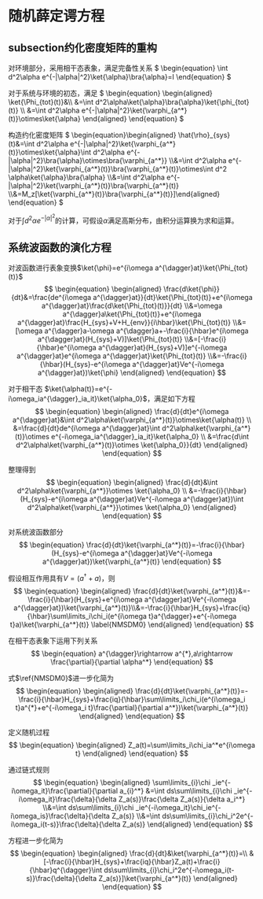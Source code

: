 # 随机薛定谔方程 
## subsection约化密度矩阵的重构
对环境部分，采用相干态表象，满足完备性关系
$`
\begin{equation}
    \int d^2\alpha e^{-|\alpha|^2}\ket{\alpha}\bra{\alpha}=I
\end{equation}
`$

对于系统与环境的初态，满足
$`
\begin{equation}
    \begin{aligned}
        \ket{\Phi_{tot}(t)}&\\
        &=\int d^2\alpha\ket{\alpha}\bra{\alpha}\ket{\phi_{tot}(t)}
        \\
        &=\int d^2\alpha e^{-|\alpha|^2}\ket{\varphi_{a^*}(t)}\otimes\ket{\alpha}
    \end{aligned}
\end{equation}
`$

构造约化密度矩阵
$`
\begin{equation}\begin{aligned}
    \hat{\rho}_{sys}(t)&=\int d^2\alpha e^{-|\alpha|^2}\ket{\varphi_{a^*}(t)}\otimes\ket{\alpha}\int d^2\alpha e^{-|\alpha|^2}\bra{\alpha}\otimes\bra{\varphi_{a^*}}
    \\&=\int d^2\alpha e^{-|\alpha|^2}\ket{\varphi_{a^*}(t)}\bra{\varphi_{a^*}(t)}\otimes\int d^2 \alpha\ket{\alpha}\bra{\alpha}
    \\&=\int d^2\alpha e^{-|\alpha|^2}\ket{\varphi_{a^*}(t)}\bra{\varphi_{a^*}(t)}
    \\&=M_z[\ket{\varphi_{a^*}(t)}\bra{\varphi_{a^*}(t)}]\end{aligned}
\end{equation}
`$

对于$`\int d^2\alpha e^{-|\alpha|^2}`$的计算，可假设$`\alpha`$满足高斯分布，由积分运算换为求和运算。
## 系统波函数的演化方程
对波函数进行表象变换$\ket{\phi}=e^{i\omega a^{\dagger}at}\ket{\Phi_{tot}(t)}$
$$
\begin{equation}
\begin{aligned}
    \frac{d\ket{\phi}}{dt}&=\frac{de^{i\omega a^{\dagger}at}}{dt}\ket{\Phi_{tot}(t)}+e^{i\omega a^{\dagger}at}\frac{d\ket{\Phi_{tot}(t)}}{dt}
    \\&=\omega a^{\dagger}a\ket{\Phi_{tot}(t)}+e^{i\omega a^{\dagger}at}\frac{H_{sys}+V+H_{env}}{i\hbar}\ket{\Phi_{tot}(t)}
    \\&=[\omega a^{\dagger}a-\omega a^{\dagger}a+-\frac{i}{\hbar}e^{i\omega a^{\dagger}at}(H_{sys}+V)]\ket{\Phi_{tot}(t)}
    \\&=[-\frac{i}{\hbar}e^{i\omega a^{\dagger}at}(H_{sys}+V)]e^{-i\omega a^{\dagger}at}e^{i\omega a^{\dagger}at}\ket{\Phi_{tot}(t)}
    \\&=-\frac{i}{\hbar}(H_{sys}-e^{i\omega a^{\dagger}at}Ve^{-i\omega a^{\dagger}at})\ket{\phi}
\end{aligned}
\end{equation}
$$

对于相干态 $\ket{\alpha(t)}=e^{-i\omega_ia^{\dagger}_ia_it}\ket{\alpha_0}$，满足如下方程
$$
\begin{equation}
\begin{aligned}
    \frac{d}{dt}e^{i\omega a^{\dagger}at}&\int d^2\alpha\ket{\varphi_{a^*}(t)}\otimes\ket{\alpha(t)}
    \\
    &=\frac{d}{dt}de^{i\omega a^{\dagger}at}\int d^2\alpha\ket{\varphi_{a^*}(t)}\otimes e^{-i\omega_ia^{\dagger}_ia_it}\ket{\alpha_0}
    \\
    &=\frac{d\int d^2\alpha\ket{\varphi_{a^*}(t)}\otimes \ket{\alpha_0}}{dt}
\end{aligned}
\end{equation}
$$

整理得到
$$
\begin{equation}
    \begin{aligned}
        \frac{d}{dt}&\int d^2\alpha\ket{\varphi_{a^*}}\otimes \ket{\alpha_0}
        \\
        &=-\frac{i}{\hbar}(H_{sys}-e^{i\omega a^{\dagger}at}Ve^{-i\omega a^{\dagger}at})\int d^2\alpha\ket{\varphi_{a^*}}\otimes \ket{\alpha_0}
    \end{aligned}
\end{equation}
$$

对系统波函数部分
$$
\begin{equation}
    \frac{d}{dt}\ket{\varphi_{a^*}(t)}=-\frac{i}{\hbar}(H_{sys}-e^{i\omega a^{\dagger}at}Ve^{-i\omega a^{\dagger}at})\ket{\varphi_{a^*}(t)}
\end{equation}
$$

假设相互作用具有$V=(a^\dagger+a)$，则
$$
\begin{equation}
    \begin{aligned}
        \frac{d}{dt}\ket{\varphi_{a^*}(t)}&=-\frac{i}{\hbar}(H_{sys}+e^{i\omega a^{\dagger}at}Ve^{-i\omega a^{\dagger}at})\ket{\varphi_{a^*}(t)}\\&=-\frac{i}{\hbar}H_{sys}+\frac{iq}{\hbar}\sum\limits_i\chi_i(e^{i\omega t}a^{\dagger}+e^{-i\omega t}a)\ket{\varphi_{a^*}(t)}
\label{NMSDM0}
    \end{aligned}
\end{equation}
$$

在相干态表象下运用下列关系
$$
\begin{equation}
    a^{\dagger}\rightarrow a^{*},a\rightarrow \frac{\partial}{\partial \alpha^*}
\end{equation}
$$

式$\ref{NMSDM0}$进一步化简为
$$
\begin{equation}
    \begin{aligned}
        \frac{d}{dt}\ket{\varphi_{a^*}(t)}=-\frac{i}{\hbar}H_{sys}+\frac{iq}{\hbar}\sum\limits_i\chi_i(e^{i\omega_i t}a^{*}+e^{-i\omega_i t}\frac{\partial}{\partial a^*})\ket{\varphi_{a^*}(t)}
    \end{aligned}
\end{equation}
$$

定义随机过程
$$
\begin{equation}
    \begin{aligned}
        Z_a(t)=\sum\limits_i\chi_ia^*e^{i\omega t}
    \end{aligned}
\end{equation}
$$

通过链式规则
$$
\begin{equation}
    \begin{aligned}
        \sum\limits_{i}\chi _ie^{-i\omega_it}\frac{\partial}{\partial a_{i}^*} &=\int ds\sum\limits_{i}\chi _ie^{-i\omega_it}\frac{\delta}{\delta Z_a(s)}\frac{\delta Z_a(s)}{\delta a_i^*}
        \\&=\int ds\sum\limits_{i}\chi _ie^{-i\omega_it}\chi_ie^{-i\omega_is}\frac{\delta}{\delta Z_a(s)}
        \\&=\int ds\sum\limits_{i}\chi_i^2e^{-i\omega_i(t-s)}\frac{\delta}{\delta Z_a(s)}
    \end{aligned}
\end{equation}
$$

方程进一步化简为
$$
\begin{equation}
    \begin{aligned}
        \frac{d}{dt}&\ket{\varphi_{a^*}(t)}=\\
        &[-\frac{i}{\hbar}H_{sys}+\frac{iq}{\hbar}Z_a(t)+\frac{i}{\hbar}q^{\dagger}\int ds\sum\limits_{i}\chi_i^2e^{-i\omega_i(t-s)}\frac{\delta}{\delta Z_a(s)}]\ket{\varphi_{a^*}(t)}
    \end{aligned}
\end{equation}
$$
